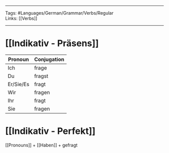 ___
Tags: #Languages/German/Grammar/Verbs/Regular  
Links: [[Verbs]]
___
# [[Indikativ - Präsens]]
Pronoun|Conjugation
------------ | ------------
Ich | frage
Du | fragst
Er/Sie/Es | fragt
Wir | fragen
Ihr | fragt
Sie | fragen


# [[Indikativ - Perfekt]]
[[Pronouns]] + [[Haben]] + gefragt
